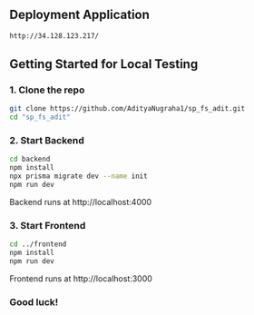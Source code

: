 ## Deployment Application

 ```bash
http://34.128.123.217/
```

## Getting Started for Local Testing 

### 1. Clone the repo

```bash
git clone https://github.com/AdityaNugraha1/sp_fs_adit.git
cd "sp_fs_adit"
```

### 2. Start Backend

```bash
cd backend
npm install
npx prisma migrate dev --name init
npm run dev
```
Backend runs at http://localhost:4000

### 3. Start Frontend

```bash
cd ../frontend
npm install
npm run dev
```
Frontend runs at http://localhost:3000

### Good luck!
